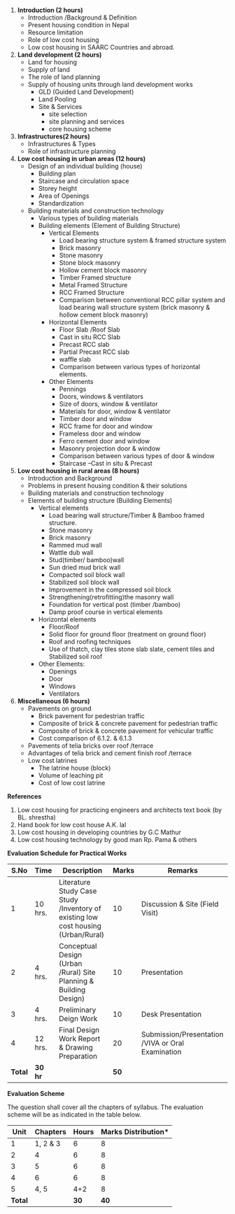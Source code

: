 1. **Introduction (2 hours)** 
    * Introduction /Background & Definition
    * Present housing condition in Nepal
    * Resource limitation
    * Role of low cost housing
    * Low cost housing in SAARC Countries and abroad. 
2. **Land development (2 hours)** 
    * Land for housing
    * Supply of land
    * The role of land planning
    * Supply of housing units through land development works
        * GLD (Guided Land Development)
        * Land Pooling
        * Site & Services
            * site selection
            * site planning and services
            * core housing scheme
3. **Infrastructures(2 hours)**
    * Infrastructures & Types
    * Role of infrastructure planning
4. **Low cost housing in urban areas (12 hours)**
    * Design of an individual building (house)
        * Building plan
        * Staircase and circulation space
        * Storey height
        * Area of Openings
        * Standardization
    * Building materials and construction technology
        * Various types of building materials
        * Building elements (Element of Building Structure)
            * Vertical Elements
                * Load bearing structure system & framed structure system
                * Brick masonry
                * Stone masonry
                * Stone block masonry
                * Hollow cement block masonry
                * Timber Framed structure
                * Metal Framed Structure
                * RCC Framed Structure
                * Comparison between conventional RCC pillar system and load bearing wall structure system (brick masonry & hollow cement block masonry)
            * Horizontal Elements
                * Floor Slab /Roof Slab
                * Cast in situ RCC Slab
                * Precast RCC slab
                * Partial Precast RCC slab
                * waffle slab
                * Comparison between various types of horizontal elements.
            * Other Elements
                * Pennings
                * Doors, windows & ventilators
                * Size of doors, window & ventilator
                * Materials for door, window & ventilator
                * Timber door and window
                * RCC frame for door and window
                * Frameless door and window
                * Ferro cement door and window
                * Masonry projection door & window
                * Comparison between various types of door & window
                * Staircase –Cast in situ & Precast
5. **Low cost housing in rural areas (8 hours)**
    * Introduction and Background
    * Problems in present housing condition & their solutions
    * Building materials and construction technology
    * Elements of building structure (Building Elements)
        * Vertical elements
            * Load bearing wall structure/Timber & Bamboo framed structure.
            * Stone masonry
            * Brick masonry
            * Rammed mud wall
            * Wattle dub wall
            * Stud(timber/ bamboo)wall
            * Sun dried mud brick wall
            * Compacted soil block wall
            * Stabilized soil block wall
            * Improvement in the compressed soil block
            * Strengthening(retrofitting)the masonry wall
            * Foundation for vertical post (timber /bamboo)
            * Damp proof course in vertical elements
        * Horizontal elements
            * Floor/Roof
            * Solid floor for ground floor (treatment on ground floor)
            * Roof and roofing techniques
            * Use of thatch, clay tiles stone slab slate, cement tiles and Stabilized soil roof
        * Other Elements:
            * Openings
            * Door
            * Windows
            * Ventilators
6. **Miscellaneous (6 hours)**
    * Pavements on ground
        * Brick pavement for pedestrian traffic
        * Composite of brick & concrete pavement for pedestrian traffic
        * Composite of brick & concrete pavement for vehicular traffic
        * Cost comparison of 6.1.2. & 6.1.3
    * Pavements of telia bricks over roof /terrace
    * Advantages of telia brick and cement finish roof /terrace
    * Low cost latrines
        * The latrine house (block)
        * Volume of leaching pit
        * Cost of low cost latrine

**References**

1. Low cost housing for practicing engineers and architects text book (by BL. shrestha)
2. Hand book for low cost house A.K. lal
3. Low cost housing in developing countries by G.C Mathur
4. Low cost housing technology by good man Rp. Pama & others

**Evaluation Schedule for Practical Works**

| S.No      | Time      | Description                                                                        | Marks  | Remarks                                           |
| --------- | --------- | ---------------------------------------------------------------------------------- | ------ | ------------------------------------------------- |
| 1         | 10 hrs.   | Literature Study  Case Study /Inventory of existing low cost housing (Urban/Rural) | 10     | Discussion & Site (Field Visit)                   |
| 2         | 4 hrs.    | Conceptual Design (Urban /Rural) Site Planning & Building Design)                  | 10     | Presentation                                      |
| 3         | 4 hrs.    | Preliminary Deign Work                                                             | 10     | Desk Presentation                                 |
| 4         | 12 hrs.   | Final Design Work Report & Drawing Preparation                                     | 20     | Submission/Presentation /VIVA or Oral Examination |
| **Total** | **30 hr** |                                                                                    | **50** |                                                   |

**Evaluation Scheme**

The question shall cover all the chapters of syllabus. The evaluation scheme will be as indicated in the table below.

| Unit      | Chapters | Hours  | Marks Distribution* |
| --------- | -------- | ------ | ------------------- |
| 1         | 1, 2 & 3 | 6      | 8                   |
| 2         | 4        | 6      | 8                   |
| 3         | 5        | 6      | 8                   |
| 4         | 6        | 6      | 8                   |
| 5         | 4, 5     | 4+2    | 8                   |
| **Total** |          | **30** | **40**              |
